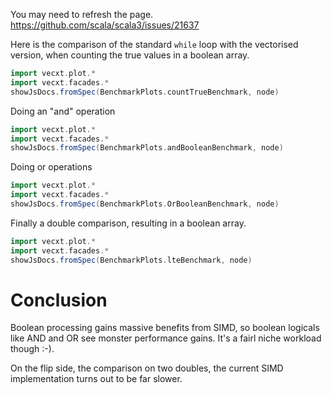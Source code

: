 
You may need to refresh the page.
https://github.com/scala/scala3/issues/21637

Here is the comparison of the standard `while` loop with the vectorised version, when counting the true values in a boolean array.

```scala mdoc:js sc:nocompile
import vecxt.plot.*
import vecxt.facades.*
showJsDocs.fromSpec(BenchmarkPlots.countTrueBenchmark, node)

```

Doing an "and" operation

```scala mdoc:js sc:nocompile
import vecxt.plot.*
import vecxt.facades.*
showJsDocs.fromSpec(BenchmarkPlots.andBooleanBenchmark, node)

```
Doing or operations

```scala mdoc:js sc:nocompile
import vecxt.plot.*
import vecxt.facades.*
showJsDocs.fromSpec(BenchmarkPlots.OrBooleanBenchmark, node)

```
Finally a double comparison, resulting in a boolean array.

```scala mdoc:js sc:nocompile
import vecxt.plot.*
import vecxt.facades.*
showJsDocs.fromSpec(BenchmarkPlots.lteBenchmark, node)

```


# Conclusion
Boolean processing gains massive benefits from SIMD, so boolean logicals like AND and OR see monster performance gains. It's a fairl niche workload though :-).

On the flip side, the comparison on two doubles, the current SIMD implementation turns out to be far slower.
